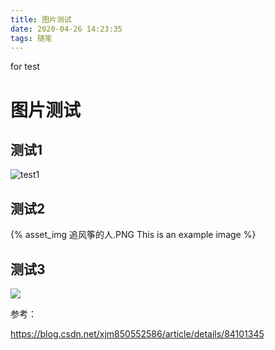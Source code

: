 ```yaml
---
title: 图片测试
date: 2020-04-26 14:23:35
tags: 随笔
---
```

for test
 <!--more-->

# 图片测试 #
## **测试1** ##

![test1](../../图片测试/追风筝的人.PNG)
## **测试2** ##
{% asset_img 追风筝的人.PNG This is an example image %}
 ## **测试3** ##
![](追风筝的人.PNG)

参考：

https://blog.csdn.net/xjm850552586/article/details/84101345